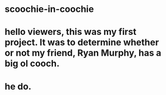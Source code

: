 # scoochie-in-coochie
# hello viewers, this was my first project. It was to determine whether or not my friend, Ryan Murphy, has a big ol cooch.
#
# he do.
